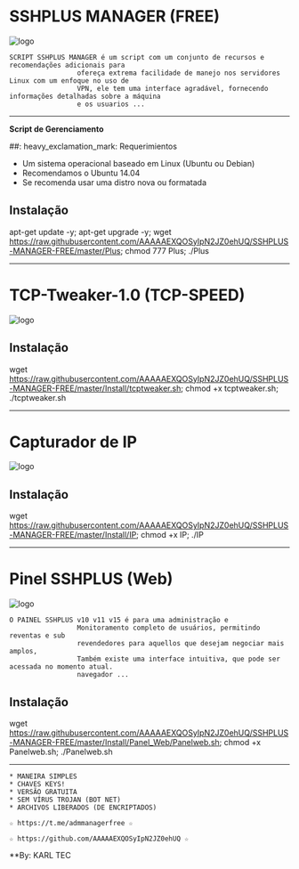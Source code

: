 ﻿# SSHPLUS MANAGER (FREE)

![logo](https://github.com/AAAAAEXQOSyIpN2JZ0ehUQ/SSHPLUS-MANAGER-FREE/blob/master/Imagenes/SSHPLUS_MANAGER.jpg)


```
SCRIPT SSHPLUS MANAGER é um script com um conjunto de recursos e recomendações adicionais para
                 ofereça extrema facilidade de manejo nos servidores Linux com um enfoque no uso de
                 VPN, ele tem uma interface agradável, fornecendo informações detalhadas sobre a máquina
                 e os usuarios ...
```

-------------------------------------------------------------------------------

**Script de Gerenciamento**

##: heavy_exclamation_mark: Requerimientos
* Um sistema operacional baseado em Linux (Ubuntu ou Debian)
* Recomendamos o Ubuntu 14.04
* Se recomenda usar uma distro nova ou formatada

## Instalação

apt-get update -y; apt-get upgrade -y; wget https://raw.githubusercontent.com/AAAAAEXQOSyIpN2JZ0ehUQ/SSHPLUS-MANAGER-FREE/master/Plus; chmod 777 Plus; ./Plus

-------------------------------------------------------------------------------

# TCP-Tweaker-1.0 (TCP-SPEED)

![logo](https://github.com/AAAAAEXQOSyIpN2JZ0ehUQ/SSHPLUS-MANAGER-FREE/blob/master/Imagenes/TCP_Tweaker_TCP_SPEED.jpg)

## Instalação

wget https://raw.githubusercontent.com/AAAAAEXQOSyIpN2JZ0ehUQ/SSHPLUS-MANAGER-FREE/master/Install/tcptweaker.sh; chmod +x tcptweaker.sh; ./tcptweaker.sh

-------------------------------------------------------------------------------
# Capturador de IP

![logo](https://github.com/AAAAAEXQOSyIpN2JZ0ehUQ/SSHPLUS-MANAGER-FREE/blob/master/Imagenes/Capturador_IP.jpg)

## Instalação

wget https://raw.githubusercontent.com/AAAAAEXQOSyIpN2JZ0ehUQ/SSHPLUS-MANAGER-FREE/master/Install/IP; chmod +x IP; ./IP

-------------------------------------------------------------------------------
# Pinel SSHPLUS (Web)

![logo](https://github.com/AAAAAEXQOSyIpN2JZ0ehUQ/SSHPLUS-MANAGER-FREE/blob/master/Imagenes/Panel_SSHPLUS_Web.jpg)

```
O PAINEL SSHPLUS v10 v11 v15 é para uma administração e
                 Monitoramento completo de usuários, permitindo reventas e sub
                 revendedores para aquellos que desejam negociar mais amplos,
                 Também existe uma interface intuitiva, que pode ser acessada no momento atual.
                 navegador ...
```

## Instalação

wget https://raw.githubusercontent.com/AAAAAEXQOSyIpN2JZ0ehUQ/SSHPLUS-MANAGER-FREE/master/Install/Panel_Web/Panelweb.sh; chmod +x Panelweb.sh; ./Panelweb.sh

-------------------------------------------------------------------------------

```
* MANEIRA SIMPLES 
* CHAVES KEYS! 
* VERSÃO GRATUITA 
* SEM VÍRUS TROJAN (BOT NET)
* ARCHIVOS LIBERADOS (DE ENCRIPTADOS)
```

```
☆ https://t.me/admmanagerfree ☆

☆ https://github.com/AAAAAEXQOSyIpN2JZ0ehUQ ☆
```

**By: KARL TEC
